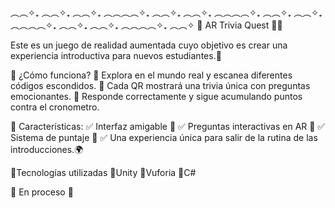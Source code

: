 ︵︵✧₊ ︵︵✧₊ ︵︵✧₊ ︵︵︵︵✧₊ ︵︵✧₊ ︵︵✧₊ ︵︵︵︵✧₊ ︵︵✧₊ ︵︵✧₊ ︵︵︵︵✧₊ ︵︵✧₊ ︵︵✧₊ ︵︵︵︵✧₊ ︵︵✧
🍓 AR Trivia Quest 📱🍓

Este es un juego de realidad aumentada cuyo objetivo es crear una experiencia introductiva para nuevos estudiantes.🍰

🏹 ¿Cómo funciona?
🎀 Explora en el mundo real y escanea diferentes códigos escondidos.
🎀 Cada QR mostrará una trivia única con preguntas emocionantes.
🎀 Responde correctamente y sigue acumulando puntos contra el cronometro.

🔹 Características:
✅ Interfaz amigable 🏁
✅ Preguntas interactivas en AR 📸
✅ Sistema de puntaje 🔢
✅ Una experiencia única para salir de la rutina de las introducciones.🌍

💭Tecnologías utilizadas
🍯Unity
🍯Vuforia
🍯C#

💌 En proceso 💌
